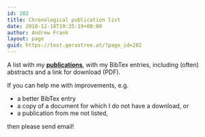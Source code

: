 ```yaml
---
id: 282
title: Chronological publication list
date: 2018-12-18T19:35:19+00:00
author: Andrew Frank
layout: page
guid: https://test.gerastree.at/?page_id=282
---
```

<!-- wp:paragraph -->
<p>A list with my <strong><a href="https://test.gerastree.at/af/af-publicationlists/allDec8a.html">publications</a></strong>, with my BibTex entries, including (often) abstracts and a link for download (PDF).</p>
<!-- /wp:paragraph -->

<!-- wp:paragraph -->
<p>If you can help me with improvements, e.g. </p>
<!-- /wp:paragraph -->

<!-- wp:list -->
<ul><li>a better BibTex entry</li><li>a copy of a document for which I do not have a download, or</li><li>a publication from me not listed,</li></ul>
<!-- /wp:list -->

<!-- wp:paragraph -->
<p>then please send email!<br></p>
<!-- /wp:paragraph -->

<!-- wp:paragraph -->
<p><br></p>
<!-- /wp:paragraph -->